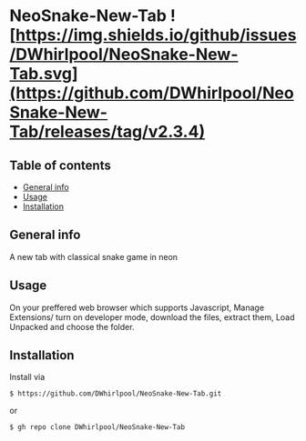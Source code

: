 # NeoSnake-New-Tab ![https://img.shields.io/github/issues/DWhirlpool/NeoSnake-New-Tab.svg](https://github.com/DWhirlpool/NeoSnake-New-Tab/releases/tag/v2.3.4)
## Table of contents
* [General info](#general-info)
* [Usage](#Usage)
* [Installation](#Installation)
## General info
A new tab with classical snake game in neon
## Usage
On your preffered web browser which supports Javascript, Manage Extensions/ turn on developer mode, download the files, extract them, Load Unpacked and choose the folder.
## Installation
Install via
```
$ https://github.com/DWhirlpool/NeoSnake-New-Tab.git
```
or
```
$ gh repo clone DWhirlpool/NeoSnake-New-Tab
```
